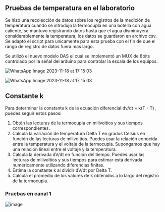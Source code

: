 ## Pruebas de temperatura en el laboratorio

Se hizo una recolección de datos sobre los registros de la medición de temperatura cuando se introdujo la termocupla en una botella con agua caliente, se mantuvo registrando datos hasta que el agua disminuyera considerablemente la temperatura, los datos se guardaron en archivo csv. Se adaptó el script para unicamente 
para esta prueba con el fin de que el rango de registro de datos fuera mas largo.

Se utilizó el nuevo modelo DAS el cual se implementó un MUX de 8bits controlado por la señal del arduino para controlar la escala de los equipos.

![WhatsApp Image 2023-11-18 at 17 15 03](https://github.com/stevenag1999/Lab3_Taller_ITCR/assets/92649989/5f26724f-af6b-41b6-a80d-d08b9e8933ea)

![WhatsApp Image 2023-11-18 at 17 15 03](https://github.com/stevenag1999/Lab3_Taller_ITCR/assets/92649989/781771db-ace9-4ca8-9f45-7d0f769cd0d4)

## Constante k

Para determinar la constante k de la ecuación diferencial dv/dt = k(T - T) , puedes seguir estos pasos:

1. Obtén las lecturas de la termocupla en milivoltios y sus tiempos correspondientes.
2. Calcula la variación de temperatura Delta T en grados Celsius en función de las lecturas de milivoltios. Puedes usar la relación conocida entre la temperatura y el voltaje de la termocupla. Supongamos que hay una relación lineal entre el voltaje y la temperatura.
3. Calcula la derivada dV/dt en función del tiempo. Puedes usar las lecturas de milivoltios y sus tiempos para estimar esta derivada numéricamente utilizando diferencias finitas.
4. Estima la constante k al dividir dV/dt por Delta T.
5. Calcula el promedio de los valores de k obtenidos a lo largo del registro de la termocupla.

### Pruebas en canal 1

![image](https://github.com/stevenag1999/Lab3_Taller_ITCR/assets/92649989/9f355a96-8f4c-4ddf-bfe3-1629f53faf11)

